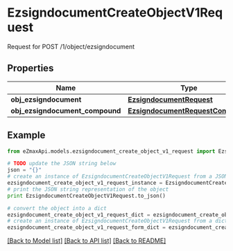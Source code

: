 # EzsigndocumentCreateObjectV1Request

Request for POST /1/object/ezsigndocument

## Properties

Name | Type | Description | Notes
------------ | ------------- | ------------- | -------------
**obj_ezsigndocument** | [**EzsigndocumentRequest**](EzsigndocumentRequest.md) |  | [optional] 
**obj_ezsigndocument_compound** | [**EzsigndocumentRequestCompound**](EzsigndocumentRequestCompound.md) |  | [optional] 

## Example

```python
from eZmaxApi.models.ezsigndocument_create_object_v1_request import EzsigndocumentCreateObjectV1Request

# TODO update the JSON string below
json = "{}"
# create an instance of EzsigndocumentCreateObjectV1Request from a JSON string
ezsigndocument_create_object_v1_request_instance = EzsigndocumentCreateObjectV1Request.from_json(json)
# print the JSON string representation of the object
print EzsigndocumentCreateObjectV1Request.to_json()

# convert the object into a dict
ezsigndocument_create_object_v1_request_dict = ezsigndocument_create_object_v1_request_instance.to_dict()
# create an instance of EzsigndocumentCreateObjectV1Request from a dict
ezsigndocument_create_object_v1_request_form_dict = ezsigndocument_create_object_v1_request.from_dict(ezsigndocument_create_object_v1_request_dict)
```
[[Back to Model list]](../README.md#documentation-for-models) [[Back to API list]](../README.md#documentation-for-api-endpoints) [[Back to README]](../README.md)


